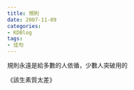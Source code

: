 ```yaml
---
title: 規則
date: 2007-11-09
categories:
- KDBlog
tags:
- 佳句
---
```

<quote>規則永遠是給多數的人依循，少數人突破用的</quote>



《該生素質太差》

